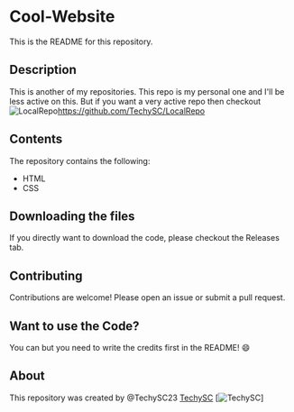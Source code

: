 # Cool-Website

This is the README for this repository.

## Description

This is another of my repositories. This repo is my personal one and I'll be less active on this. But if you want a very active repo then checkout ![LocalRepo](https://img.shields.io/badge/LocalRepo-LocalRepo)<https://github.com/TechySC/LocalRepo>

## Contents

The repository contains the following:

- HTML
- CSS

## Downloading the files

If you directly want to download the code, please checkout the Releases tab.

## Contributing

Contributions are welcome! Please open an issue or submit a pull request.

## Want to use the Code?

You can but you need to write the credits first in the README! 😄

## About

This repository was created by @TechySC23 [TechySC](https://github.com/TechySC) [![TechySC](https://img.shields.io/badge/TechySC-TechySC)]
